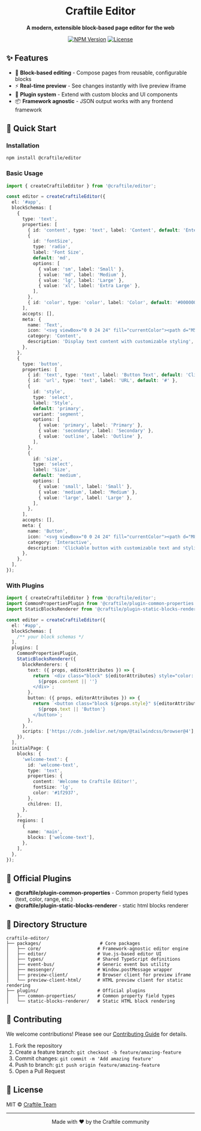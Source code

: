 <div align="center">

# Craftile Editor

**A modern, extensible block-based page editor for the web**

[![NPM Version](https://img.shields.io/npm/v/@craftile/editor)](https://www.npmjs.com/package/@craftile/editor)
[![License](https://img.shields.io/github/license/craftile/editor)](https://github.com/craftile/editor/blob/main/LICENSE)

</div>

## ✨ Features

- 🧱 **Block-based editing** - Compose pages from reusable, configurable blocks
- ⚡ **Real-time preview** - See changes instantly with live preview iframe
- 🔌 **Plugin system** - Extend with custom blocks and UI components
- 📦 **Framework agnostic** - JSON output works with any frontend framework

## 🚀 Quick Start

### Installation

```bash
npm install @craftile/editor
```

### Basic Usage

```typescript
import { createCraftileEditor } from '@craftile/editor';

const editor = createCraftileEditor({
  el: '#app',
  blockSchemas: [
    {
      type: 'text',
      properties: [
        { id: 'content', type: 'text', label: 'Content', default: 'Enter text...' },
        {
          id: 'fontSize',
          type: 'radio',
          label: 'Font Size',
          default: 'md',
          options: [
            { value: 'sm', label: 'Small' },
            { value: 'md', label: 'Medium' },
            { value: 'lg', label: 'Large' },
            { value: 'xl', label: 'Extra Large' },
          ],
        },
        { id: 'color', type: 'color', label: 'Color', default: '#000000' },
      ],
      accepts: [],
      meta: {
        name: 'Text',
        icon: '<svg viewBox="0 0 24 24" fill="currentColor"><path d="M5 4v3h5.5v12h3V7H19V4z"/></svg>',
        category: 'Content',
        description: 'Display text content with customizable styling',
      },
    },
    {
      type: 'button',
      properties: [
        { id: 'text', type: 'text', label: 'Button Text', default: 'Click me' },
        { id: 'url', type: 'text', label: 'URL', default: '#' },
        {
          id: 'style',
          type: 'select',
          label: 'Style',
          default: 'primary',
          variant: 'segment',
          options: [
            { value: 'primary', label: 'Primary' },
            { value: 'secondary', label: 'Secondary' },
            { value: 'outline', label: 'Outline' },
          ],
        },
        {
          id: 'size',
          type: 'select',
          label: 'Size',
          default: 'medium',
          options: [
            { value: 'small', label: 'Small' },
            { value: 'medium', label: 'Medium' },
            { value: 'large', label: 'Large' },
          ],
        },
      ],
      accepts: [],
      meta: {
        name: 'Button',
        icon: '<svg viewBox="0 0 24 24" fill="currentColor"><path d="M8 5a3 3 0 00-3 3v8a3 3 0 003 3h8a3 3 0 003-3V8a3 3 0 00-3-3H8zM6 8a2 2 0 012-2h8a2 2 0 012 2v8a2 2 0 01-2 2H8a2 2 0 01-2-2V8z"/><path d="M8 11a1 1 0 011-1h6a1 1 0 110 2H9a1 1 0 01-1-1z"/></svg>',
        category: 'Interactive',
        description: 'Clickable button with customizable text and styling',
      },
    },
  ],
});
```

### With Plugins

```typescript
import { createCraftileEditor } from '@craftile/editor';
import CommonPropertiesPlugin from '@craftile/plugin-common-properties';
import StaticBlocksRenderer from '@craftile/plugin-static-blocks-renderer';

const editor = createCraftileEditor({
  el: '#app',
  blockSchemas: [
    /** your block schemas */
  ],
  plugins: [
    CommonPropertiesPlugin,
    StaticBlocksRenderer({
      blockRenderers: {
        text: ({ props, editorAttributes }) => {
          return `<div class="block" ${editorAttributes} style="color: ${props.color}">
            ${props.content || ''}
          </div>`;
        },
        button: ({ props, editorAttributes }) => {
          return `<button class="block ${props.style}" ${editorAttributes}>
            ${props.text || 'Button'}
          </button>`;
        },
      },
      scripts: ['https://cdn.jsdelivr.net/npm/@tailwindcss/browser@4'],
    }),
  ],
  initialPage: {
    blocks: {
      'welcome-text': {
        id: 'welcome-text',
        type: 'text',
        properties: {
          content: 'Welcome to Craftile Editor!',
          fontSize: 'lg',
          color: '#1f2937',
        },
        children: [],
      },
    },
    regions: [
      {
        name: 'main',
        blocks: ['welcome-text'],
      },
    ],
  },
});
```

## 🔌 Official Plugins

- **@craftile/plugin-common-properties** - Common property field types (text, color, range, etc.)
- **@craftile/plugin-static-blocks-renderer** - static html blocks renderer

## 📁 Directory Structure

```
craftile-editor/
├── packages/                      # Core packages
│   ├── core/                     # Framework-agnostic editor engine
│   ├── editor/                   # Vue.js-based editor UI
│   ├── types/                    # Shared TypeScript definitions
│   ├── event-bus/                # Generic event bus utility
│   ├── messenger/                # Window.postMessage wrapper
│   ├── preview-client/           # Browser client for preview iframe
│   └── preview-client-html/      # HTML preview client for static rendering
├── plugins/                      # Official plugins
│   ├── common-properties/        # Common property field types
│   └── static-blocks-renderer/   # Static HTML block rendering
```

## 🤝 Contributing

We welcome contributions! Please see our [Contributing Guide](CONTRIBUTING.md) for details.

1. Fork the repository
2. Create a feature branch: `git checkout -b feature/amazing-feature`
3. Commit changes: `git commit -m 'Add amazing feature'`
4. Push to branch: `git push origin feature/amazing-feature`
5. Open a Pull Request

## 📄 License

MIT © [Craftile Team](https://github.com/craftile)

---

<div align="center">

Made with ❤️ by the Craftile community

</div>
